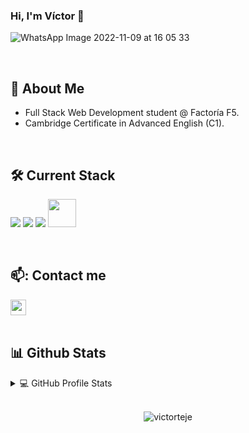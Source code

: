 ### Hi, I'm Víctor 👋

![WhatsApp Image 2022-11-09 at 16 05 33](https://github.com/victorteje/victorteje/assets/132447110/cae09f68-fbb3-4ec5-b79c-76194d8b41e8)

<br>

## :bicyclist: About Me

  -  Full Stack Web Development student @ Factoría F5.
  -  Cambridge Certificate in Advanced English (C1).

<br>

## 🛠 Current Stack

<img src="https://img.icons8.com/color/48/000000/html-5--v1.png"/>  <img src="https://img.icons8.com/color/48/000000/css3.png"/>  <img src="https://img.icons8.com/color/48/000000/javascript--v1.png"/>  <img height=45px src="https://img.icons8.com/color/2x/figma.png"> 
  
<br>

## 📫: Contact me

<a href="mailto:vteje2@gmail.com">
      <img height="25px" src="https://upload.wikimedia.org/wikipedia/commons/7/7e/Gmail_icon_%282020%29.svg" alt="gmail"/>
</a>

<br>
<br>

## 📊 Github Stats

<details>
  <summary>💻 GitHub Profile Stats</summary>

  <br>

  <p align="center">
      <img alt="Víctor's Github Stats" src="https://github-readme-stats.vercel.app/api?username=victorteje&show_icons=true" height="192px"/></a>
  </p>

</details>

<br>

<p align="center"> 
	<img src="https://komarev.com/ghpvc/?username=victorteje" alt="victorteje" /> 
</p>
